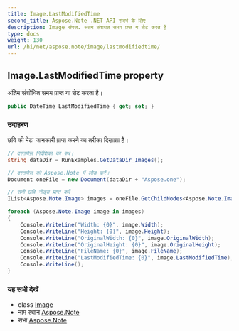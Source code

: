 ```yaml
---
title: Image.LastModifiedTime
second_title: Aspose.Note .NET API संदर्भ के लिए
description: Image संपत्त. अंतम संशधत समय प्रप्त य सेट करत है
type: docs
weight: 130
url: /hi/net/aspose.note/image/lastmodifiedtime/
---
```

## Image.LastModifiedTime property

अंतिम संशोधित समय प्राप्त या सेट करता है।

```csharp
public DateTime LastModifiedTime { get; set; }
```

### उदाहरण

छवि की मेटा जानकारी प्राप्त करने का तरीका दिखाता है।

```csharp
// दस्तावेज़ निर्देशिका का पथ।
string dataDir = RunExamples.GetDataDir_Images();

// दस्तावेज़ को Aspose.Note में लोड करें।
Document oneFile = new Document(dataDir + "Aspose.one");

// सभी छवि नोड्स प्राप्त करें
IList<Aspose.Note.Image> images = oneFile.GetChildNodes<Aspose.Note.Image>();

foreach (Aspose.Note.Image image in images)
{
    Console.WriteLine("Width: {0}", image.Width);
    Console.WriteLine("Height: {0}", image.Height);
    Console.WriteLine("OriginalWidth: {0}", image.OriginalWidth);
    Console.WriteLine("OriginalHeight: {0}", image.OriginalHeight);
    Console.WriteLine("FileName: {0}", image.FileName);
    Console.WriteLine("LastModifiedTime: {0}", image.LastModifiedTime);
    Console.WriteLine();
}
```

### यह सभी देखें

* class [Image](../)
* नाम स्थान [Aspose.Note](../../image/)
* सभा [Aspose.Note](../../../)


